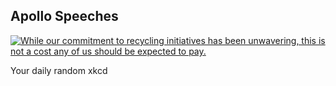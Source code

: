 ## Apollo Speeches
[![While our commitment to recycling initiatives has been unwavering, this is not a cost any of us should be expected to pay.](https://imgs.xkcd.com/comics/apollo_speeches.png)](https://xkcd.com/1484/ "While our commitment to recycling initiatives has been unwavering, this is not a cost any of us should be expected to pay.")

Your daily random xkcd
